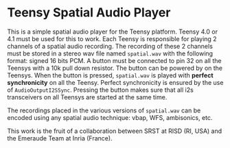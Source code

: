 # Teensy Spatial Audio Player

This is a simple spatial audio player for the Teensy platform. Teensy 4.0 or 4.1 must be used for this to work. Each Teensy is responsible for playing 2 channels of a spatial audio recording. The recording of these 2 channels must be stored in a stereo wav file named `spatial.wav` with the following format: signed 16 bits PCM. A button must be connected to pin 32 on all the Teensys with a 10k pull down resistor. The button can be powered by on the Teensys. When the button is pressed, `spatial.wav` is played with **perfect synchronicity** on all the Teensy. Perfect synchronicity is ensured by the use of `AudioOutputI2SSync`. Pressing the button makes sure that all i2s transceivers on all Teensys are started at the same time.

The recordings placed in the various versions of `spatial.wav` can be encoded using any spatial audio technique: vbap, WFS, ambisonics, etc.

This work is the fruit of a collaboration between SRST at RISD (RI, USA) and the Emeraude Team at Inria (France).
